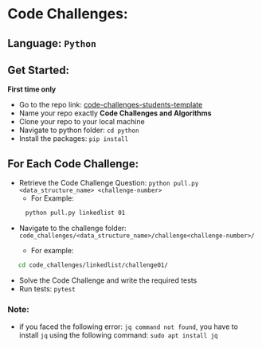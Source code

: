 # Code Challenges:

## Language: `Python`

## Get Started: 
**First time only**
- Go to the repo link: [code-challenges-students-template](https://github.com/LTUC/code-challenges-students-template/generate)
- Name your repo exactly **Code Challenges and Algorithms**
- Clone your repo to your local machine
- Navigate to python folder: `cd python`
- Install the packages: `pip install`


## For Each Code Challenge:
- Retrieve the Code Challenge Question:  `python pull.py <data_structure_name> <challenge-number>`
   - For Example: 
```bash
     python pull.py linkedlist 01
```
- Navigate to the challenge folder:  `code_challenges/<data_structure_name>/challenge<challenge-number>/` 
 
  - For example:
```bash
   cd code_challenges/linkedlist/challenge01/
```
- Solve the Code Challenge and write the required tests
- Run tests: `pytest`

### Note:
* if you faced the following error: `jq command not found`, you have to install `jq` using the following command:
`sudo apt install jq`
